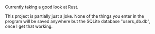 Currently taking a good look at Rust.

This project is partially just a joke.
None of the things you enter in the program will be saved anywhere but the SQLite database "users_db.db",
once I get that working.

